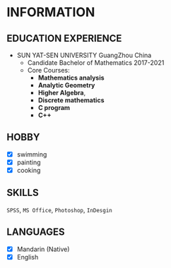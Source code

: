 #  INFORMATION
## EDUCATION EXPERIENCE
* SUN YAT-SEN UNIVERSITY 	                                     		 GuangZhou China
  * Candidate Bachelor of Mathematics                                2017-2021
  * Core Courses:
    * **Mathematics analysis** 
    * **Analytic Geometry**   
    * **Higher Algebra**,
    * **Discrete mathematics** 
    * **C program**        
    * **C++**
 
 ## HOBBY 
 - [x] swimming
 - [x] painting
 - [x] cooking

## SKILLS
`SPSS`, `MS Office`, `Photoshop`, `InDesgin `

## LANGUAGES
- [x] Mandarin (Native)
- [x] English 
